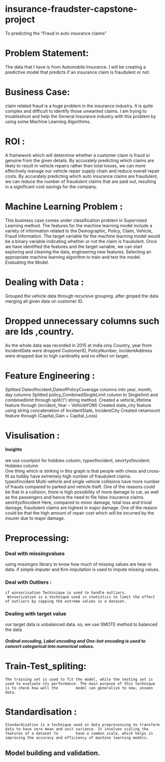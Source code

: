 # insurance-fraudster-capstone-project
To predicting the “Fraud in auto insurance claims” 
# Problem Statement:
  The data that I have is from Automobile Insurance. I will be creating a predictive model that predicts if an insurance claim is fraudulent or not.
 # Business Case:
  claim related fraud is a huge problem in the insurance industry. It is quite complex and difficult to identify those unwanted claims. I am trying to troubleshoot and     help the General Insurance industry with this problem by using some Machine Learning Algorthims.
 # ROI : 
  A framework which will determine whether a customer claim is fraud or genuine from the given details.
  By accurately predicting which claims are likely to result in vehicle repairs rather than total losses, we can more effectively manage our vehicle repair supply chain   and reduce overall repair costs.
  By accurately predicting which auto insurance claims are fraudulent, we can reduce the number of fraudulent claims that are paid out, resulting in a significant cost     savings for the company.
# Machine Learning Problem :
   This business case comes under classification problem in Supervised Learning method.
   The features for the machine learning model include a variety of information related to the Demographic, Policy, Claim, Vehicle, Fraud information. The target             variable for the machine learning model would be a binary variable indicating whether or not the claim is fraudulent.
   Once we have identified the features and the target variable, we can start exploring and cleaning the data, engineering new features.
   Selecting an appropriate machine learning algorithm to train and test the model.
   Evaluating the Model.
   
# Dealing with Data : 
  Grouped the vehicle data through recursive grouping.
  after groped the data merging all given data on customer ID.
  
# Dropped unnecessary columns such are Ids ,country.
  As the whole data was recorded in 2015 at india only
  Country, year from IncidentDate were dropped
  CustomerID, PolicyNumber, IncidentAddress were dropped due to high cardinality and no effect on target.
  
# Feature Engineering : 
   Splitted DateofIncident,DateofPolicyCoverage columns into year, month, day columns
   Splitted policy_CombinedSingleLimit column to Singlelimit and combinedlimit through split(‘/’) string method.
   Created a vehicle_lifetime feature through (incident_Year – VehicleYOM)
   Created state_city feature using string concatenation of IncidentState, IncidentCity 
   Created netamount feature through (Capital_Gain + Capital_Loss)

# Visulisation : 
 #### Insights
  we use countplot for hobbies column, typeofincident, sevirtyofincident.
   Hobbies column  
    One thing which is striking in this graph is that people with chess and cross-fit as hobby have extremely high number of fraudulent claims.
   typeofincident
     Multi-vehicle and single vehicle collisions have more number of frauds compared to parked and vehicle theft. One of the reasons could be that in a collision,          there is high possibility of more damage to car, as well as the passengers and hence the need to file false insurance claims.
   sevirityofincident
     Here, compared to minor damage, total loss and trivial damage, fraudulent claims are highest in major damage. One of the reason could be that the high amount of        repair cost which will be incurred by the insurer due to major damage.   
# Preprocessing:
  ### Deal with missingvalues
   using missingno library to know how much of missing values are hear in data.
    if simple imputer and Knn imputation is used to impute missing values.
 ### Deal with Outliers :
    if winsorisation Techinique is used to handle outliers.
     Winsorization is a technique used in statistics to limit the effect of outliers by capping the extreme values in a dataset.
 ### Dealing with target value 
   our target data is unbalanced data. so, we use SMOTE method to balanced the data
 
   ##### Ordinal encoding, Label encoding and One-hot encoding is used to convert categorical into numerical values.
 
 # Train-Test_spliting:
    The training set is used to fit the model, while the testing set is used to evaluate its performance. The main purpose of this technique is to check how well the        model can generalize to new, unseen data.
 # Standardisation : 
    Standardization is a technique used in data preprocessing to transform data to have zero mean and unit variance. It involves scaling the features of a dataset to        have a common scale, which helps in improving the accuracy and efficiency of machine learning models.

## Model building and validation. 
     
